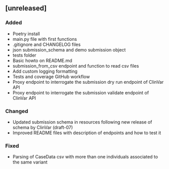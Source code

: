 ## [unreleased]
### Added
- Poetry install
- main.py file with first functions
- .gitignore and CHANGELOG files
- json submission_schema and demo submission object
- tests folder
- Basic howto on README.md
- submission_from_csv endpoint and function to read csv files
- Add custom logging formatting
- Tests and coverage GitHub workflow
- Proxy endpoint to interrogate the submission dry run endpoint of ClinVar API
- Proxy endpoint to interrogate the submission validate endpoint of ClinVar API
### Changed
- Updated submission schema in resources following new release of schema by ClinVar (draft-07)
- Improved README files with description of endpoints and how to test it
### Fixed
- Parsing of CaseData csv with more than one individuals associated to the same variant
